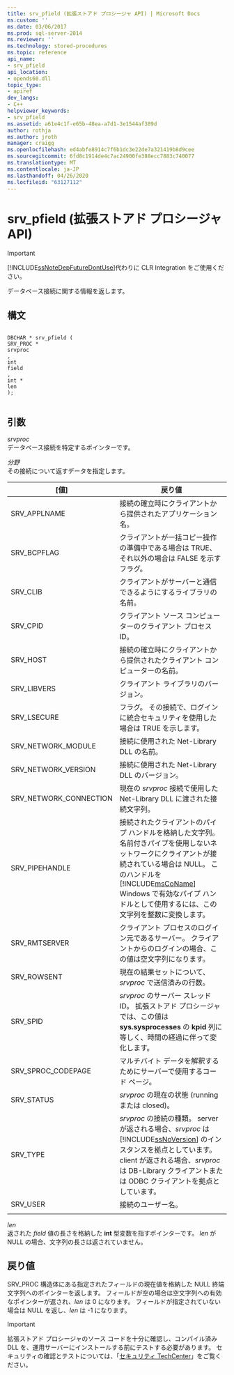 ```yaml
---
title: srv_pfield (拡張ストアド プロシージャ API) | Microsoft Docs
ms.custom: ''
ms.date: 03/06/2017
ms.prod: sql-server-2014
ms.reviewer: ''
ms.technology: stored-procedures
ms.topic: reference
api_name:
- srv_pfield
api_location:
- opends60.dll
topic_type:
- apiref
dev_langs:
- C++
helpviewer_keywords:
- srv_pfield
ms.assetid: a61e4c1f-e65b-48ea-a7d1-3e1544af389d
author: rothja
ms.author: jroth
manager: craigg
ms.openlocfilehash: ed4abfe8914c7f6b1dc3e22de7a321419b8d9cee
ms.sourcegitcommit: 6fd8c1914de4c7ac24900fe388ecc7883c740077
ms.translationtype: MT
ms.contentlocale: ja-JP
ms.lasthandoff: 04/26/2020
ms.locfileid: "63127112"
---
```

# <a name="srv_pfield-extended-stored-procedure-api"></a>srv_pfield (拡張ストアド プロシージャ API)
    
> [!IMPORTANT]  
>  [!INCLUDE[ssNoteDepFutureDontUse](../../includes/ssnotedepfuturedontuse-md.md)]代わりに CLR Integration をご使用ください。  
  
 データベース接続に関する情報を返します。  
  
## <a name="syntax"></a>構文  
  
```  
  
DBCHAR * srv_pfield (  
SRV_PROC *  
srvproc  
,  
int   
field  
,  
int *  
len  
);  
  
```  
  
## <a name="arguments"></a>引数  
 *srvproc*  
 データベース接続を特定するポインターです。  
  
 *分野*  
 その接続について返すデータを指定します。  
  
|[値]|戻り値|  
|-----------|-------------|  
|SRV_APPLNAME|接続の確立時にクライアントから提供されたアプリケーション名。|  
|SRV_BCPFLAG|クライアントが一括コピー操作の準備中である場合は TRUE、それ以外の場合は FALSE を示すフラグ。|  
|SRV_CLIB|クライアントがサーバーと通信できるようにするライブラリの名前。|  
|SRV_CPID|クライアント ソース コンピューターのクライアント プロセス ID。|  
|SRV_HOST|接続の確立時にクライアントから提供されたクライアント コンピューターの名前。|  
|SRV_LIBVERS|クライアント ライブラリのバージョン。|  
|SRV_LSECURE|フラグ。 その接続で、ログインに統合セキュリティを使用した場合は TRUE を示します。|  
|SRV_NETWORK_MODULE|接続に使用された Net-Library DLL の名前。|  
|SRV_NETWORK_VERSION|接続に使用された Net-Library DLL のバージョン。|  
|SRV_NETWORK_CONNECTION|現在の *srvproc* 接続で使用した Net-Library DLL に渡された接続文字列。|  
|SRV_PIPEHANDLE|接続されたクライアントのパイプ ハンドルを格納した文字列。名前付きパイプを使用しないネットワークにクライアントが接続されている場合は NULL。 このハンドルを [!INCLUDE[msCoName](../../includes/msconame-md.md)] Windows で有効なパイプ ハンドルとして使用するには、この文字列を整数に変換します。|  
|SRV_RMTSERVER|クライアント プロセスのログイン元であるサーバー。 クライアントからのログインの場合、この値は空文字列になります。|  
|SRV_ROWSENT|現在の結果セットについて、*srvproc* で送信済みの行数。|  
|SRV_SPID|*srvproc* のサーバー スレッド ID。 拡張ストアド プロシージャでは、この値は **sys.sysprocesses** の **kpid** 列に等しく、時間の経過に伴って変化します。|  
|SRV_SPROC_CODEPAGE|マルチバイト データを解釈するためにサーバーで使用するコード ページ。|  
|SRV_STATUS|*srvproc* の現在の状態 (running または closed)。|  
|SRV_TYPE|*srvproc* の接続の種類。 server が返される場合、*srvproc* は [!INCLUDE[ssNoVersion](../../includes/ssnoversion-md.md)] のインスタンスを拠点としています。 client が返される場合、*srvproc* は DB-Library クライアントまたは ODBC クライアントを拠点としています。|  
|SRV_USER|接続のユーザー名。|  
|||  
  
 *len*  
 返された *field* 値の長さを格納した **int** 型変数を指すポインターです。 *len* が NULL の場合、文字列の長さは返されていません。  
  
## <a name="returns"></a>戻り値  
 SRV_PROC 構造体にある指定されたフィールドの現在値を格納した NULL 終端文字列へのポインターを返します。 フィールドが空の場合は空文字列への有効なポインターが返され、*len* は 0 になります。 フィールドが指定されていない場合は NULL を返し、*len* は -1 になります。  
  
> [!IMPORTANT]  
>  拡張ストアド プロシージャのソース コードを十分に確認し、コンパイル済み DLL を、運用サーバーにインストールする前にテストする必要があります。 セキュリティの確認とテストについては、「[セキュリティ TechCenter](https://go.microsoft.com/fwlink/?LinkID=54761&amp;clcid=0x409https://msdn.microsoft.com/security/)」をご覧ください。  
  
  
